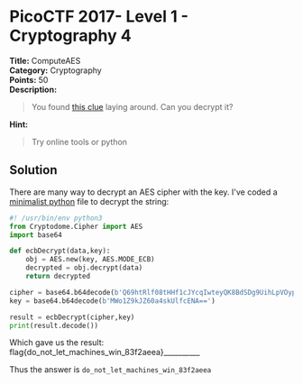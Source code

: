 # PicoCTF 2017- Level 1 - Cryptography 4

**Title:** ComputeAES  
**Category:** Cryptography  
**Points:** 50  
**Description:**

>You found [this clue](clue.txt) laying around. Can you decrypt it?

**Hint:**

>Try online tools or python

## Solution

There are many way to decrypt an AES cipher with the key. I've coded a [minimalist python](compute_aes.py) file to decrypt the string:

```python
#! /usr/bin/env python3
from Cryptodome.Cipher import AES
import base64

def ecbDecrypt(data,key):
    obj = AES.new(key, AES.MODE_ECB)
    decrypted = obj.decrypt(data)
    return decrypted

cipher = base64.b64decode(b'Q69htRlf08tHHf1cJYcqIwteyQK8BdSDg9UihLpVOypNMEbpaG+kGrTKkch6y1Ab')
key = base64.b64decode(b'MWo1Z9kJZ60a4skUlfcENA==')

result = ecbDecrypt(cipher,key)
print(result.decode())
```
Which gave us the result:  
	flag{do_not_let_machines_win_83f2aeea}__________

Thus the answer is `do_not_let_machines_win_83f2aeea`